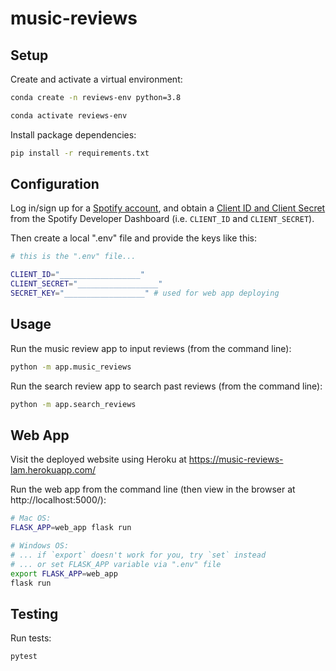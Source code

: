 # music-reviews

## Setup


Create and activate a virtual environment:

```sh
conda create -n reviews-env python=3.8

conda activate reviews-env
```

Install package dependencies:

```sh
pip install -r requirements.txt
```

## Configuration


Log in/sign up for a [Spotify account](https://accounts.spotify.com/en/login), and obtain a [Client ID and Client Secret](https://developer.spotify.com/) from the Spotify Developer Dashboard (i.e. `CLIENT_ID` and `CLIENT_SECRET`).

Then create a local ".env" file and provide the keys like this:

```sh
# this is the ".env" file...

CLIENT_ID="__________________"
CLIENT_SECRET="__________________"
SECRET_KEY="__________________" # used for web app deploying
```

## Usage

Run the music review app to input reviews (from the command line):

```sh
python -m app.music_reviews
```

Run the search review app to search past reviews (from the command line):
```sh
python -m app.search_reviews
```

## Web App

Visit the deployed website using Heroku at https://music-reviews-lam.herokuapp.com/

Run the web app from the command line (then view in the browser at http://localhost:5000/):

```sh
# Mac OS:
FLASK_APP=web_app flask run

# Windows OS:
# ... if `export` doesn't work for you, try `set` instead
# ... or set FLASK_APP variable via ".env" file
export FLASK_APP=web_app
flask run
```

## Testing

Run tests:

```sh
pytest
```
